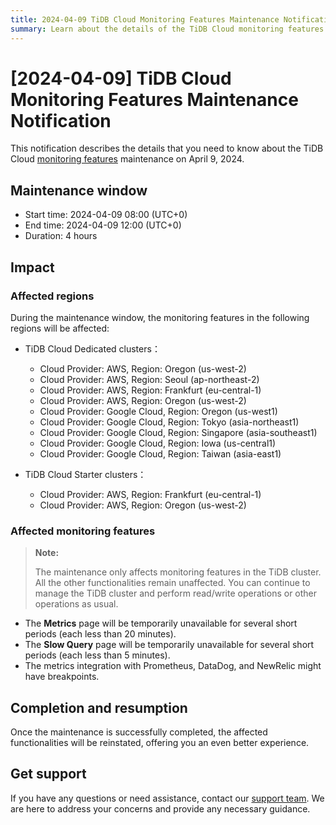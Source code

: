 ```yaml
---
title: 2024-04-09 TiDB Cloud Monitoring Features Maintenance Notification
summary: Learn about the details of the TiDB Cloud monitoring features maintenance on April 9, 2024, such as the maintenance window, reason, and impact.
---
```


# [2024-04-09] TiDB Cloud Monitoring Features Maintenance Notification

This notification describes the details that you need to know about the TiDB Cloud [monitoring features](/tidb-cloud/monitor-tidb-cluster.md) maintenance on April 9, 2024.

## Maintenance window

- Start time: 2024-04-09 08:00 (UTC+0)
- End time: 2024-04-09 12:00 (UTC+0)
- Duration: 4 hours

## Impact

### Affected regions

During the maintenance window, the monitoring features in the following regions will be affected:

- TiDB Cloud Dedicated clusters：
    - Cloud Provider: AWS, Region: Oregon (us-west-2)
    - Cloud Provider: AWS, Region: Seoul (ap-northeast-2)
    - Cloud Provider: AWS, Region: Frankfurt (eu-central-1)
    - Cloud Provider: AWS, Region: Oregon (us-west-2)
    - Cloud Provider: Google Cloud, Region: Oregon (us-west1)
    - Cloud Provider: Google Cloud, Region: Tokyo (asia-northeast1)
    - Cloud Provider: Google Cloud, Region: Singapore (asia-southeast1)
    - Cloud Provider: Google Cloud, Region: Iowa (us-central1)
    - Cloud Provider: Google Cloud, Region: Taiwan (asia-east1)

- TiDB Cloud Starter clusters：
    - Cloud Provider: AWS, Region: Frankfurt (eu-central-1)
    - Cloud Provider: AWS, Region: Oregon (us-west-2)

### Affected monitoring features

> **Note:**
>
> The maintenance only affects monitoring features in the TiDB cluster. All the other functionalities remain unaffected. You can continue to manage the TiDB cluster and perform read/write operations or other operations as usual.

- The **Metrics** page will be temporarily unavailable for several short periods (each less than 20 minutes).
- The **Slow Query** page will be temporarily unavailable for several short periods (each less than 5 minutes).
- The metrics integration with Prometheus, DataDog, and NewRelic might have breakpoints.

## Completion and resumption

Once the maintenance is successfully completed, the affected functionalities will be reinstated, offering you an even better experience.

## Get support

If you have any questions or need assistance, contact our [support team](/tidb-cloud/tidb-cloud-support.md). We are here to address your concerns and provide any necessary guidance.
